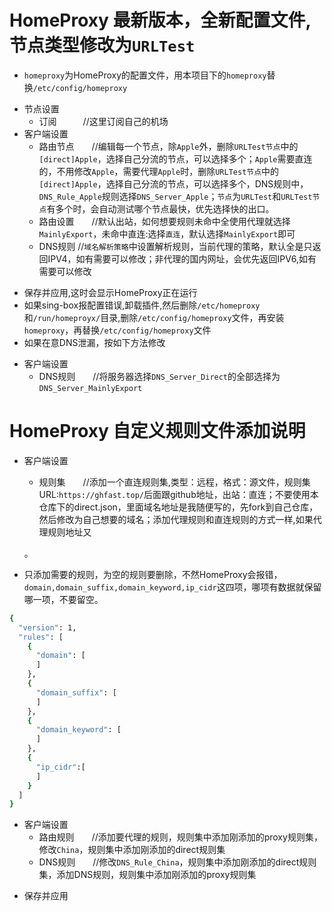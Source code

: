 # HomeProxy 最新版本，全新配置文件,节点类型修改为`URLTest`
* ```homeproxy```为HomeProxy的配置文件，用本项目下的```homeproxy```替换```/etc/config/homeproxy```
- 节点设置
  - 订阅　　　//这里订阅自己的机场
- 客户端设置
  - 路由节点　　//编辑每一个节点，除`Apple`外，删除`URLTest节点`中的`[direct]Apple`，选择自己分流的节点，可以选择多个；`Apple`需要直连的，不用修改`Apple`，需要代理`Apple`时，删除`URLTest节点`中的`[direct]Apple`，选择自己分流的节点，可以选择多个，DNS规则中，`DNS_Rule_Apple`规则选择`DNS_Server_Apple`；`节点`为`URLTest`和`URLTest节点`有多个时，会自动测试哪个节点最快，优先选择快的出口。
  - 路由设置　　//默认出站，如何想要规则未命中全使用代理就选择`MainlyExport`，未命中直连:选择`直连`，默认选择`MainlyExport`即可
  - DNS规则    //`域名解析策略`中设置解析规则，当前代理的策略，默认全是只返回IPV4，如有需要可以修改；非代理的国内网址，会优先返回IPV6,如有需要可以修改
* 保存并应用,这时会显示HomeProxy正在运行
* 如果sing-box报配置错误,卸载插件,然后删除`/etc/homeproxy`和`/run/homeproyx/`目录,删除`/etc/config/homeproxy`文件，再安装`homeproxy`，再替换`/etc/config/homeproxy`文件
* 如果在意DNS泄漏，按如下方法修改
- 客户端设置
  - DNS规则　　//将服务器选择`DNS_Server_Direct`的全部选择为`DNS_Server_MainlyExport`
# HomeProxy 自定义规则文件添加说明
- 客户端设置
  - 规则集　　//添加一个直连规则集,类型：远程，格式：源文件，规则集URL:`https://ghfast.top/`后面跟github地址，出站：直连；不要使用本仓库下的direct.json，里面域名地址是我随便写的，先fork到自己仓库，然后修改为自己想要的域名；添加代理规则和直连规则的方式一样,如果代理规则地址又
  
  
  
  
  。
* 只添加需要的规则，为空的规则要删除，不然HomeProxy会报错，`domain,domain_suffix,domain_keyword,ip_cidr`这四项，哪项有数据就保留哪一项，不要留空。
``` bash
{
  "version": 1,
  "rules": [
    {
      "domain": [
      ]
    },
    {
      "domain_suffix": [
      ]
    },
    {
      "domain_keyword": [
      ]
    },
    {
      "ip_cidr":[
      ]
    }
  ]
}
```
- 客户端设置
  - 路由规则　　//添加要代理的规则，规则集中添加刚添加的proxy规则集，修改`China`，规则集中添加刚添加的direct规则集
  - DNS规则　　//修改`DNS_Rule_China`，规则集中添加刚添加的direct规则集，添加DNS规则，规则集中添加刚添加的proxy规则集
* 保存并应用

